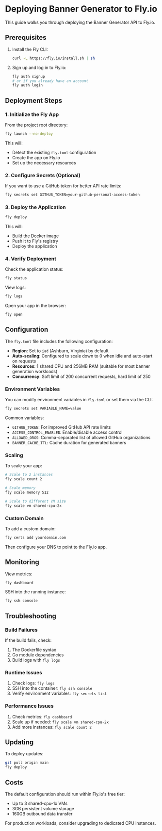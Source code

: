 # Deploying Banner Generator to Fly.io

This guide walks you through deploying the Banner Generator API to Fly.io.

## Prerequisites

1. Install the Fly CLI:
   ```bash
   curl -L https://fly.io/install.sh | sh
   ```

2. Sign up and log in to Fly.io:
   ```bash
   fly auth signup
   # or if you already have an account
   fly auth login
   ```

## Deployment Steps

### 1. Initialize the Fly App

From the project root directory:

```bash
fly launch --no-deploy
```

This will:
- Detect the existing `fly.toml` configuration
- Create the app on Fly.io
- Set up the necessary resources

### 2. Configure Secrets (Optional)

If you want to use a GitHub token for better API rate limits:

```bash
fly secrets set GITHUB_TOKEN=your-github-personal-access-token
```

### 3. Deploy the Application

```bash
fly deploy
```

This will:
- Build the Docker image
- Push it to Fly's registry
- Deploy the application

### 4. Verify Deployment

Check the application status:

```bash
fly status
```

View logs:

```bash
fly logs
```

Open your app in the browser:

```bash
fly open
```

## Configuration

The `fly.toml` file includes the following configuration:

- **Region**: Set to `iad` (Ashburn, Virginia) by default
- **Auto-scaling**: Configured to scale down to 0 when idle and auto-start on requests
- **Resources**: 1 shared CPU and 256MB RAM (suitable for most banner generation workloads)
- **Concurrency**: Soft limit of 200 concurrent requests, hard limit of 250

### Environment Variables

You can modify environment variables in `fly.toml` or set them via the CLI:

```bash
fly secrets set VARIABLE_NAME=value
```

Common variables:
- `GITHUB_TOKEN`: For improved GitHub API rate limits
- `ACCESS_CONTROL_ENABLED`: Enable/disable access control
- `ALLOWED_ORGS`: Comma-separated list of allowed GitHub organizations
- `BANNER_CACHE_TTL`: Cache duration for generated banners

### Scaling

To scale your app:

```bash
# Scale to 2 instances
fly scale count 2

# Scale memory
fly scale memory 512

# Scale to different VM size
fly scale vm shared-cpu-2x
```

### Custom Domain

To add a custom domain:

```bash
fly certs add yourdomain.com
```

Then configure your DNS to point to the Fly.io app.

## Monitoring

View metrics:

```bash
fly dashboard
```

SSH into the running instance:

```bash
fly ssh console
```

## Troubleshooting

### Build Failures

If the build fails, check:
1. The Dockerfile syntax
2. Go module dependencies
3. Build logs with `fly logs`

### Runtime Issues

1. Check logs: `fly logs`
2. SSH into the container: `fly ssh console`
3. Verify environment variables: `fly secrets list`

### Performance Issues

1. Check metrics: `fly dashboard`
2. Scale up if needed: `fly scale vm shared-cpu-2x`
3. Add more instances: `fly scale count 2`

## Updating

To deploy updates:

```bash
git pull origin main
fly deploy
```

## Costs

The default configuration should run within Fly.io's free tier:
- Up to 3 shared-cpu-1x VMs
- 3GB persistent volume storage
- 160GB outbound data transfer

For production workloads, consider upgrading to dedicated CPU instances.